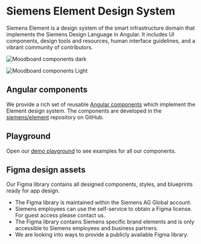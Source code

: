 # Siemens Element Design System

Siemens Element is a design system of the smart infrastructure domain
that implements the Siemens Design Language in Angular. It includes UI
components, design tools and resources, human interface guidelines, and
a vibrant community of contributors.

![Moodboard components dark](images/mood-components-dark.png)

![Moodboard components Light](images/mood-components-light.png)

## Angular components

We provide a rich set of reusable [Angular components](components/index.md)
which implement the Element design system. The components are developed in the
[siemens/element](https://github.com/siemens/element) repository on GitHub.

## Playground

Open our [demo playground](https://element.siemens.io/element-examples/#/overview)
to see examples for all our components.

## Figma design assets

Our Figma library contains all designed components, styles, and blueprints
ready for app design.

- The Figma library is maintained within the Siemens AG Global account.
- Siemens employees can use the self-service to obtain a Figma license. For 
  guest access please contact us.
- The Figma library contains Siemens specific brand elements and is only
  accessible to Siemens employees and business partners.
- We are looking into ways to provide a publicly available Figma library.

